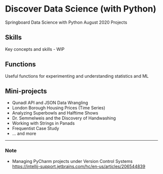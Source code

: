 # Discover Data Science (with Python)

Springboard Data Science with Python August 2020 Projects

## Skills

Key concepts and skills - WIP

## Functions

Useful functions for experimenting and understanding statistics and ML

## Mini-projects

* Qunadl API and JSON Data Wrangling
* London Borough Housing Prices (Time Series)
* Analyzing Superbowls and Halftime Shows
* Dr. Semmelweis and the Discovery of Handwashing
* Working with Strings in Panads
* Frequentist Case Study
* ... and more

---
### Note

 * Managing PyCharm projects under Version Control Systems https://intellij-support.jetbrains.com/hc/en-us/articles/206544839
